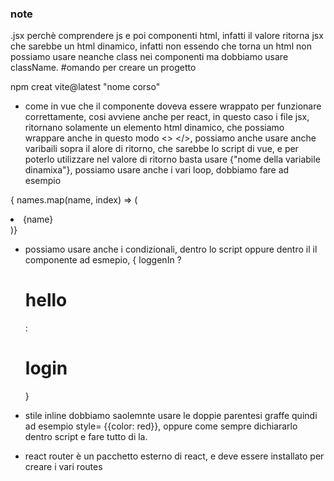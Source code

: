 ### note

.jsx perchè comprendere js e poi componenti html, infatti il valore ritorna jsx che sarebbe un html dinamico, infatti non essendo che torna un html non possiamo usare neanche class nei componenti ma dobbiamo usare className.
#omando per creare un progetto

npm creat vite@latest "nome corso"

- come in vue che il componente doveva essere wrappato per funzionare correttamente, cosi avviene anche per react, in questo caso i file jsx, ritornano solamente un elemento html dinamico, che possiamo wrappare anche in questo modo <> </>, possiamo anche usare anche varibaili sopra il alore di ritorno, che sarebbe lo script di vue, e per poterlo utilizzare nel valore di ritorno basta usare {"nome della variabile dinamixa"}, possiamo usare anche i vari loop, dobbiamo fare ad esempio

{ names.map(name, index) => (<li key={index}>{name}</li>)}

- possiamo usare anche i condizionali, dentro lo script oppure dentro il il componente ad esmepio, { loggenIn ? <h1> hello </h1> : <h1>login</h1>}

- stile inline
  dobbiamo saolemnte usare le doppie parentesi graffe quindi ad esempio style= {{color: red}}, oppure come sempre dichiararlo dentro script e fare tutto di la.

- react router
  è un pacchetto esterno di react, e deve essere installato per creare i vari routes
